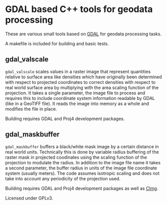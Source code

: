 
GDAL based C++ tools for geodata processing
===========================================

These are various small tools based on [GDAL](http://gdal.org/) for 
geodata processing tasks.

A makefile is included for building and basic tests.

gdal_valscale
-------------

`gdal_valscale` scales values in a raster image that represent quantities
relative to surface area like densities which have originally been determined
with respect to projected coordinates to correct densities with respect 
to real world surface area by multiplying with the area scaling function of
the projection.  It takes a single parameter, the image file to process and 
requires this to include coordinate system information readable by GDAL 
(like in a GeoTIFF file).  It reads the image into memory as a whole and 
modifies the file in place.

Building requires GDAL and Proj4 development packages.


gdal_maskbuffer
---------------

`gdal_maskbuffer` buffers a black/white mask image by a certain distance 
in real world units.  Technically this is done by variable radius buffering
of the raster mask in projected coodinates using the scaling function of the
projection to modulate the radius.  In addition to the image file name it 
takes a second parameter, the buffer radius in units of the image file 
coordinate system (usually meters).  The code assumes isotropic scaling and
does not take into account any periodicity of the projection used.

Building requires GDAL and Proj4 development packages as well as 
[CImg](http://cimg.sourceforge.net/).

Licensed under GPLv3.


